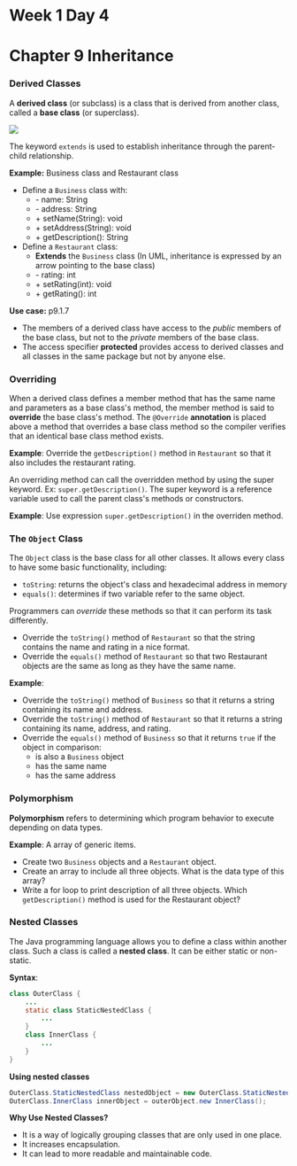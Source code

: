 # Week 1 Day 4
# Chapter 9 Inheritance

### Derived Classes

A **derived class** (or subclass) is a class that is derived from another class, called a **base class** (or superclass).

![](https://techvidvan.com/tutorials/wp-content/uploads/sites/2/2020/02/inheritance-in-java.jpg)

The keyword `extends` is used to establish inheritance through the parent-child relationship. 

**Example:** Business class and Restaurant class

- Define a `Business` class with:
  - \- name: String
  - \- address: String
  - \+ setName(String): void
  - \+ setAddress(String): void
  - \+ getDescription(): String
- Define a `Restaurant` class:
  - **Extends** the `Business` class (In UML, inheritance is expressed by an arrow pointing to the base class)
  - \- rating: int
  - \+ setRating(int): void
  - \+ getRating(): int

**Use case:** p9.1.7

- The members of a derived class have access to the *public* members of the base class, but not to the *private* members of the base class. 
- The access specifier **protected** provides access to derived classes and all classes in the same package but not by anyone else. 

### Overriding

When a derived class defines a member method that has the same name and parameters as a base class's method, the member method is said to **override** the base class's method. The `@Override` **annotation** is placed above a method that overrides a base class method so the compiler verifies that an identical base class method exists.

**Example**: Override the `getDescription()` method in `Restaurant` so that it also includes the restaurant rating.

An overriding method can call the overridden method by using the super keyword. Ex: `super.getDescription()`. The super keyword is a reference variable used to call the parent class's methods or constructors.

**Example**: Use expression `super.getDescription()` in the overriden method.


### The `Object` Class
The `Object` class is the base class for all other classes. It allows every class to have some basic functionality, including:
- `toString`: returns the object's class and hexadecimal address in memory
- `equals()`: determines if two variable refer to the same object.

Programmers can *override* these methods so that it can perform its task differently.

- Override the `toString()` method of `Restaurant` so that the string contains the name and rating in a nice format.
- Override the `equals()` method of `Restaurant` so that two Restaurant objects are the same as long as they have the same name.

**Example**: 
- Override the `toString()` method of `Business` so that it returns a string containing its name and address.
- Override the `toString()` method of `Restaurant` so that it returns a string containing its name, address, and rating.
- Override the `equals()` method of `Business` so that it returns `true` if the object in comparison:
  - is also a `Business` object
  - has the same name
  - has the same address


### Polymorphism

**Polymorphism** refers to determining which program behavior to execute depending on data types. 

**Example**: A array of generic items.
- Create two `Business` objects and a `Restaurant` object.
- Create an array to include all three objects. What is the data type of this array?
- Write a for loop to print description of all three objects. Which `getDescription()` method is used for the Restaurant object?

### Nested Classes

The Java programming language allows you to define a class within another class. Such a class is called a **nested class**. It can be either static or non-static.

**Syntax**:
```java
class OuterClass {
    ...
    static class StaticNestedClass {
        ...
    }
    class InnerClass {
        ...
    }
}
```

**Using nested classes**
```java
OuterClass.StaticNestedClass nestedObject = new OuterClass.StaticNestedClass();
OuterClass.InnerClass innerObject = outerObject.new InnerClass();
```

**Why Use Nested Classes?**

- It is a way of logically grouping classes that are only used in one place.
- It increases encapsulation.
- It can lead to more readable and maintainable code.
